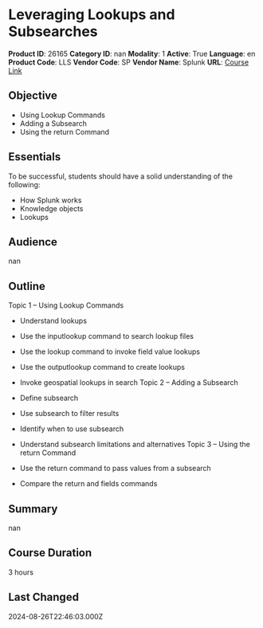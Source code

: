 # Leveraging Lookups and Subsearches

**Product ID**: 26165
**Category ID**: nan
**Modality**: 1
**Active**: True
**Language**: en
**Product Code**: LLS
**Vendor Code**: SP
**Vendor Name**: Splunk
**URL**: [Course Link](https://www.fastlaneus.com/course/splunk-lls)

## Objective
- Using Lookup Commands
- Adding a Subsearch
- Using the return Command

## Essentials
To be successful, students should have a solid understanding of the following:


- How Splunk works
- Knowledge objects
- Lookups

## Audience
nan

## Outline
Topic 1 – Using Lookup Commands


- Understand lookups
- Use the inputlookup command to search lookup files
- Use the lookup command to invoke field value lookups
- Use the outputlookup command to create lookups
- Invoke geospatial lookups in search
Topic 2 – Adding a Subsearch


- Define subsearch
- Use subsearch to filter results
- Identify when to use subsearch
- Understand subsearch limitations and alternatives
Topic 3 – Using the return Command


- Use the return command to pass values from a subsearch
- Compare the return and fields commands

## Summary
nan

## Course Duration
3 hours

## Last Changed
2024-08-26T22:46:03.000Z
